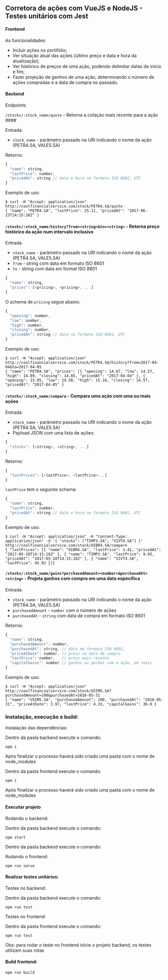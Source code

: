 ## Corretora de ações com VueJS e NodeJS - Testes unitários com Jest

#### Frontend

As funcionalidades:

- Incluir ações no portifólio;
- Ver situação atual das ações (último preço e data e hora da atualização);
- Ver histórico de preços de uma ação, podendo delimitar datas de início e fim;
- Fazer projeção de ganhos de uma ação, determinando o número de ações compradas e a data de compra no passado.



#### Backend

Endpoints

`/stocks/:stock_name/quote` - Retorna a cotação mais recente para a ação ####

Entrada:

- `stock_name` - parâmetro passado na URI indicando o nome da ação (PETR4.SA, VALE5.SA)

Retorno:

```js
{
  "name": string,
  "lastPrice": number,
  "pricedAt": string // data e hora no formato ISO 8601, UTC
}
```

Exemplo de uso:

```
$ curl -H "Accept: application/json" http://coolfinancialservice.com/stock/PETR4.SA/quote
{ "name": "PETR4.SA", "lastPrice": 25.11, "pricedAt": "2017-06-23T14:15:16Z" }
```

#### `/stocks/:stock_name/history?from=<string>&to=<string>` - Retorna preço histórico da ação num intervalo inclusivo ####

Entrada:

- `stock_name` - parâmetro passado na URI indicando o nome da ação (PETR4.SA, VALE5.SA)
- `from` - string com data em formato ISO 8601
- `to` - string com data em format ISO 8601

```js
{
  "name": string,
  "prices": [<pricing>, <pricing>, ...]
}
```

O schema de `pricing` segue abaixo:

```js
{
  "opening": number,
  "low": number,
  "high": number,
  "closing": number,
  "pricedAt": string // data no formato ISO 8601, UTC
}
```

Exemplo de uso:

```
$ curl -H "Accept: application/json" http://coolfinancialservice.com/stock/PETR4.SA/history?from=2017-04-04&to=2017-04-05
{ "name": "PETR4.SA", "prices": [{ "opening": 14.67, "low": 14.57, "high": 14.89, "closing": 14.85, "pricedAt": "2017-04-04" }, { "opening": 15.05, "low": 14.50, "high": 15.16, "closing": 14.57, "pricedAt": "2017-04-05" }
```

#### `/stocks/:stock_name/compare` - Compara uma ação com uma ou mais ações ####

Entrada:

- `stock_name` - parâmetro passado na URI indicando o nome da ação (PETR4.SA, VALE5.SA)
- Payload JSON com uma lista de ações:

```js
{
  "stocks": [<string>, <string>, ...]
}
```

Retorno:

```js
{
  "lastPrices": [<lastPrice>, <lastPrice>...]
}
```

`lastPrice` tem o seguinte schema:

```js
{
  "name": string,
  "lastPrice": number,
  "pricedAt": string // data e hora no formato ISO 8601, UTC
}
```
  
Exemplo de uso:

```
$ curl -H "Accept: application/json" -H "Content-Type: application/json" -d '{ "stocks": ["TIMP3.SA", "VIVT4.SA"] }' http://coolfinancialservice.com/stock/OIBR4.SA/compare
{ "lastPrices": [{ "name": "OIBR4.SA", "lastPrice": 3.41, "pricedAt": "2017-05-18T14:15:16Z" }, { "name": "TIMP3.SA", "lastPrice": 9.93, "pricedAt": "2017-05-18T14:15:16Z" }, { "name": "VIVT4.SA", "lastPrice": 45.92 }]}
```
  
#### `/stocks/:stock_name/gains?purchasedAmount=<number>&purchasedAt=<string>` - Projeta ganhos com compra em uma data específica ####

Entrada:

- `stock_name` - parâmetro passado na URI indicando o nome da ação (PETR4.SA, VALE5.SA)
- `purchasedAmount` - `number` com o número de ações
- `purchasedAt` - `string` com data de compra em formato ISO 8601

Retorno:

```js
{
  "name": string,
  "purchasedAmount": number,
  "purchasedAt": string, // data em formato ISO 8601,
  "priceAtDate": number, // preço na data de compra
  "lastPrice": number,   // preço mais recente
  "capitalGains": number // ganhos ou perdas com a ação, em reais
}
```

Exemplo de uso:

```
$ curl -H "Accept: application/json" http://coolfinancialservice.com/stock/USIM5.SA?purchasedAmount=100&purchasedAt=2016-05-31
{ "name": "USIM5.SA", "purchasedAmount": 100, "purchasedAt": "2016-05-31", "priceAtDate": 3.97, "lastPrice": 4.33, "capitalGains": 36.0 }
```

### Instalação, execução e build: 

Instalação das dependências:

Dentro da pasta backend execute o comando:
```
npm i
```
Após finalizar o processo haverá sido criado uma pasta com o nome de node_modules

Dentro da pasta frontend execute o comando:
```
npm i
```
Após finalizar o processo haverá sido criado uma pasta com o nome de node_modules


#### Executar projeto

Rodando o backend:

Dentro da pasta backend execute o comando:
```
npm start
```


Dentro da pasta backend execute o comando:

Rodando o frontend:
```
npm run serve
```


#### Realizar testes unitários:

Testes no backend:

Dentro da pasta backend execute o comando:
```
npm run test
```


Testes no frontend:

Dentro da pasta frontend execute o comando:
```
npm run test
```
Obs: para rodar o teste no frontend inicie o projeto backend, os testes utilizam suas rotas


#### Build frontend:

```
npm run build
```